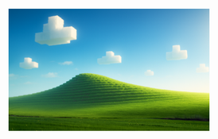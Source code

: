 <p align="center">
  <img
    src="windows_xp_bliss.png"
    alt="Windows XP Bliss Banner"
    style="width:80%; max-width:800px; height:auto;"
  />
</p>

<!--
**barthollomew/barthollomew** is a ✨ _special_ ✨ repository because its `README.md` (this file) appears on your GitHub profile.

Here are some ideas to get you started:

- 🔭 I’m currently working on ...
- 🌱 I’m currently learning ...
- 👯 I’m looking to collaborate on ...
- 🤔 I’m looking for help with ...
- 💬 Ask me about ...
- 📫 How to reach me: ...
- 😄 Pronouns: ...
- ⚡ Fun fact: ...
-->
